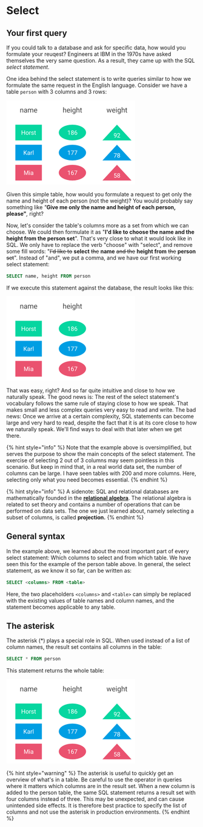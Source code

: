 # Select

## Your first query

If you could talk to a database and ask for specific data, how would you formulate your reuqest? Engineers at IBM in the 1970s have asked themselves the very same question. As a result, they came up with the SQL _select statement_.

One idea behind the select statement is to write queries similar to how we formulate the same request in the English language. Consider we have a table `person` with 3 columns and 3 rows:

![](../../../.gitbook/assets/person_table%20%281%29.png)

Given this simple table, how would you formulate a request to get only the name and height of each person \(not the weight\)? You would probably say something like _"_**Give me only the name and height of each person, please"**_,_ right?

Now, let's consider the table's columns more as a set from which we can choose. We could then formulate it as "**I'd like to choose the name and the height from the person set**". That's very close to what it would look like in SQL. We only have to replace the verb "choose" with "select", and remove some fill words: "~~I'd like to~~ **select** ~~the~~ **name** ~~and the~~ **height from** ~~the~~ **person** ~~set~~". Instead of "and", we put a comma, and we have our first working select statement:

```sql
SELECT name, height FROM person
```

If we execute this statement against the database, the result looks like this:

![](../../../.gitbook/assets/result_simple_select.png)

That was easy, right? And so far quite intuitive and close to how we naturally speak. The good news is: The rest of the select statement's vocabulary follows the same rule of staying close to how we speak. That makes small and less complex queries very easy to read and write. The bad news: Once we arrive at a certain complexity, SQL statements can become large and very hard to read, despite the fact that it is at its core close to how we naturally speak. We'll find ways to deal with that later when we get there.

{% hint style="info" %}
Note that the example above is oversimplified, but serves the purpose to show the main concepts of the select statement. The exercise of selecting 2 out of 3 columns may seem pointless in this scenario. But keep in mind that, in a real world data set, the number of columns can be large. I have seen tables with 200 and more columns. Here, selecting only what you need becomes essential.
{% endhint %}

{% hint style="info" %}
A sidenote: SQL and relational databases are mathematically founded in the [**relational algebra**](https://en.wikipedia.org/wiki/Relational_algebra). The relational algebra is related to set theory and contains a number of operations that can be performed on data sets. The one we just learned about, namely selecting a subset of columns, is called **projection.**
{% endhint %}

## General syntax

In the example above, we learned about the most important part of every select statement: Which columns to select and from which table. We have seen this for the example of the person table above. In general, the select statement, as we know it so far, can be written as:

```sql
SELECT <columns> FROM <table>
```

Here, the two placeholders `<columns>` and `<table>` can simply be replaced with the existing values of table names and column names, and the statement becomes applicable to any table.

## The asterisk

The asterisk \(\*\) plays a special role in SQL. When used instead of a list of column names, the result set contains all columns in the table:

```sql
SELECT * FROM person
```

This statement returns the whole table:

![](../../../.gitbook/assets/person_table%20%281%29.png)

{% hint style="warning" %}
The asterisk is useful to quickly get an overview of what's in a table. Be careful to use the operator in queries where it matters which columns are in the result set. When a new column is added to the person table, the same SQL statement returns a result set with four columns instead of three. This may be unexpected, and can cause unintended side effects. It is therefore best practice to specify the list of columns and not use the asterisk in production environments.
{% endhint %}




